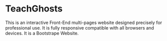 # TeachGhosts
This is an interactive Front-End multi-pages website designed precisely for professional use.
It is fully responsive compatible with all browsers and devices.
It is a Bootstrape Website.
 
 


